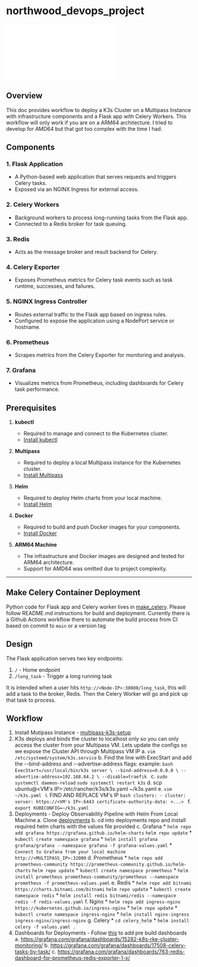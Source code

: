 # northwood_devops_project
![K3 Architecture Design](k3_architecture.pdf "arch")

## **Overview**
This doc provides workflow to deploy a K3s Cluster on a Multipass Instance with infrastructure components and a Flask app with Celery Workers.  This workflow will only work if you are on a ARM64 architecture.  I tried to develop for AMD64 but that got too complex with the time I had.

## **Components**

### **1. Flask Application**
- A Python-based web application that serves requests and triggers Celery tasks.
- Exposed via an NGINX Ingress for external access.

### **2. Celery Workers**
- Background workers to process long-running tasks from the Flask app.
- Connected to a Redis broker for task queuing.

### **3. Redis**
- Acts as the message broker and result backend for Celery.

### **4. Celery Exporter**
- Exposes Prometheus metrics for Celery task events such as task runtime, successes, and failures.

### **5. NGINX Ingress Controller**
- Routes external traffic to the Flask app based on ingress rules.
- Configured to expose the application using a NodePort service or hostname.

### **6. Prometheus**
- Scrapes metrics from the Celery Exporter for monitoring and analysis.

### **7. Grafana**
- Visualizes metrics from Prometheus, including dashboards for Celery task performance.

## **Prerequisites**

1. **kubectl**
   - Required to manage and connect to the Kubernetes cluster.
   - [Install kubectl](https://kubernetes.io/docs/tasks/tools/#kubectl)

2. **Multipass**
   - Required to deploy a local Multipass instance for the Kubernetes cluster.
   - [Install Multipass](https://multipass.run/)

3. **Helm**
   - Required to deploy Helm charts from your local machine.
   - [Install Helm](https://helm.sh/docs/intro/install/)

4. **Docker**
   - Required to build and push Docker images for your components.
   - [Install Docker](https://docs.docker.com/get-docker/)

5. **ARM64 Machine**
   - The infrastructure and Docker images are designed and tested for ARM64 architecture.
   - Support for AMD64 was omitted due to project complexity.

---
## **Make Celery Container Deployment**
Python code for Flask app and Celery worker lives in [make_celery](https://github.com/dothinh316/make_celery). Please follow README.md instructions for build and deployment.  Currently there is a Github Actions workflow there to automate the build process from CI based on commit to `main` or a version tag

## **Design**
The Flask application serves two key endpoints:
1. `/` - Home endpoint
2. `/long_task` - Trigger a long running task

It is intended when a user hits `http://<Node-IP>:30080/long_task`, this will add a task to the broker, Redis. Then the Celery Worker will go and pick up that task to process.

## **Workflow**
1. Install Mutipass Instance - [multipass-k3s-setup](https://github.com/dothinh316/multipass-k3s-setup)
2. K3s deploys and binds the cluster to localhost only so you can only access the cluster from your Multipass VM.  Lets update the configs
so we expose the Cluster API through Multipass VM IP
    a. `vim /etc/systemd/system/k3s.service`
    b. Find the line with ExecStart and add the --bind-address and --advertise-address flags:
        example: ```bash
                    ExecStart=/usr/local/bin/k3s server \
                    --bind-address=0.0.0.0 \
                    --advertise-address=192.168.64.2 \
                    --disable=traefik
                ```
    c.  `sudo systemctl daemon-reload`
        `sudo systemctl restart k3s`
    d. scp ubuntu@<VM's IP>:/etc/rancher/k3s/k3s.yaml ~/k3s.yaml
    e. `vim ~/k3s.yaml `
        i. FIND AND REPLACE VM's IP
                ```bash
                  clusters:
                    - cluster:
                        server: https://<VM's IP>:6443
                        certificate-authority-data: <...>
                ```
    f. `export KUBECONFIG=~/k3s.yaml`
3. Deployments - Deploy Observability Pipeline with Helm From Local Machine
    a. Clone [deployments](https://github.com/dothinh316/deployments)
    b. cd into deployments repo and install required helm charts with the values file provided
    c. Grafana
        * `helm repo add grafana https://grafana.github.io/helm-charts`
           `helm repo update`
        * `kubectl create namespace grafana`
        * `helm install grafana grafana/grafana --namespace grafana -f grafana-values.yaml`
        * `Connect to Grafana from your local machine http://<MULTIPASS_IP>:32000`
    d. Prometheus
        * `helm repo add prometheus-community https://prometheus-community.github.io/helm-charts`
          `helm repo update`
        * `kubectl create namespace prometheus`
        * `helm install prometheus prometheus-community/prometheus --namespace prometheus -f prometheus-values.yaml`
    e. Redis
        * `helm repo add bitnami https://charts.bitnami.com/bitnami`
          `helm repo update`
        * `kubectl create namespace redis`
        * `helm install redis bitnami/redis --namespace redis -f redis-values.yaml`
    f. Nginx
        * `helm repo add ingress-nginx https://kubernetes.github.io/ingress-nginx`
        * `helm repo update`
        * `kubectl create namespace ingress-nginx`
        * `helm install nginx-ingress ingress-nginx/ingress-nginx`
    g. Celery
        * `cd celery_helm`
        * `helm install celery -f values.yaml .`
4. Dashboards for Deployments - Follow [this](https://grafana.com/docs/grafana/latest/dashboards/build-dashboards/import-dashboards/) to add pre build dashboards
    a. https://grafana.com/grafana/dashboards/15282-k8s-rke-cluster-monitoring/
    b. https://grafana.com/grafana/dashboards/17508-celery-tasks-by-task/
    c. https://grafana.com/grafana/dashboards/763-redis-dashboard-for-prometheus-redis-exporter-1-x/
